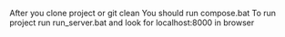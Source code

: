 After you clone project or git clean
You should run compose.bat
To run project run run_server.bat and look for localhost:8000 in browser
